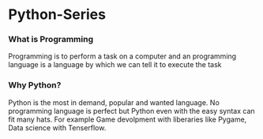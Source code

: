# Python-Series

### What is Programming
Programming is to perform a task on a computer and an programming language is a language by which we can tell it to execute the task

### Why Python?
Python is the most in demand, popular and wanted language. No programming language is perfect but Python even with the easy syntax can fit many hats. For example Game devolpment with liberaries like Pygame, Data science with Tenserflow.
